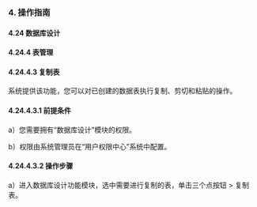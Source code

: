 ### 4. 操作指南

#### 4.24 数据库设计

#### 4.24.4 表管理

#### 4.24.4.3 复制表

系统提供该功能，您可以对已创建的数据表执行复制、剪切和粘贴的操作。

#### 4.24.4.3.1 前提条件

a）您需要拥有“数据库设计”模块的权限。

b）权限由系统管理员在“用户权限中心”系统中配置。

#### 4.24.4.3.2 操作步骤

a）进入数据库设计功能模块，选中需要进行复制的表，单击三个点按钮 > 复制表。
